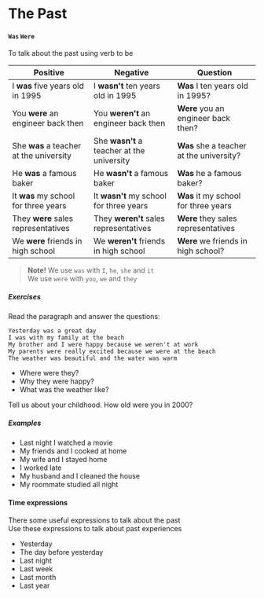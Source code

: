 # The Past

#### `Was` `Were`
To talk about the past using verb to be

|Positive|Negative|Question|
|-|-|-|
|I **was** five years old in 1995|I **wasn't** ten years old in 1995|**Was** I ten years old in 1995?|
|You **were** an engineer back then|You **weren't** an engineer back then|**Were** you  an engineer back then?|
|She **was** a teacher at the university|She **wasn't** a teacher at the university|**Was** she a teacher at the university?|
|He **was** a famous baker|He **wasn't** a famous baker|**Was** he a famous baker?|
|It **was** my school for three years|It **wasn't** my school for three years|**Was** it my school for three years|
|They **were** sales representatives|They **weren't** sales representatives|**Were** they sales representatives|
|We **were** friends in high school|We **weren't** friends in high school|**Were** we friends in high school?|

> **Note!** We use `was` with `I`, `he`, `she` and `it`  
We use `were` with `you`, `we` and `they`

##### Exercises
Read the paragraph and answer the questions:

```
Yesterday was a great day
I was with my family at the beach
My brother and I were happy because we weren't at work
My parents were really excited because we were at the beach
The weather was beautiful and the water was warm
```

 - Where were they?
 - Why they were happy?
 - What was the weather like?

Tell us about your childhood. How old were you in 2000?

##### Examples
- Last night I watched a movie
- My friends and I cooked at home
- My wife and I stayed home
- I worked late
- My husband and I cleaned the house
- My roommate studied all night

#### Time expressions
There some useful expressions to talk about the past  
Use these expressions to talk about past experiences
- Yesterday
- The day before yesterday
- Last night
- Last week
- Last month
- Last year
